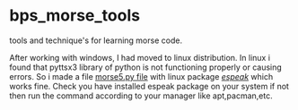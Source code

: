 # bps_morse_tools
tools and technique's for learning morse code.

After working with windows, I had moved to linux distribution. In linux i found that pyttsx3 library of python is not functioning properly or causing errors. So i made a file [morse5.py file](python_type_practice/morse5.py) with linux package [*espeak*](https://itsfoss.com/espeak-text-speech-linux/) which works fine. Check you have installed espeak package on your system if not then run the command according to your manager like apt,pacman,etc.